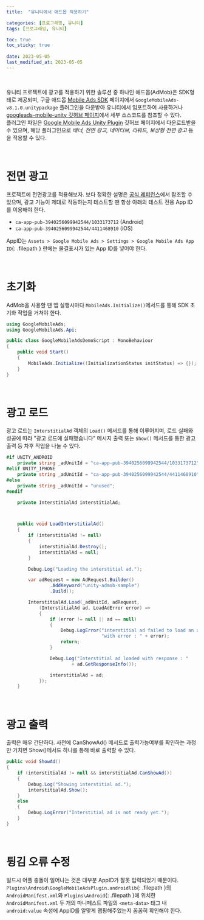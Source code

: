 ```yaml
---
title:  "유니티에서 애드몹 적용하기"

categories: [프로그래밍, 유니티]
tags: [프로그래밍, 유니티]

toc: true
toc_sticky: true
 
date: 2023-05-05
last_modified_at: 2023-05-05
---
```


<br>

유니티 프로젝트에 광고를 적용하기 위한 솔루션 중 하나인 애드몹(AdMob)은 SDK형태로 제공되며, 구글 애드몹 [Mobile Ads SDK](https://developers.google.com/admob/unity/quick-start?hl=ko) 페이지에서 `GoogleMobileAds-v8.1.0.unitypackage` 플러그인을 다운받아 유니티에서 임포트하여 사용하거나 [googleads-mobile-unity 깃허브 페이지](https://github.com/googleads/googleads-mobile-unity/tree/main/source)에서 세부 소스코드를 참조할 수 있다.  
플러그인 파일은 [Google Mobile Ads Unity Plugin](https://github.com/googleads/googleads-mobile-unity/releases/tag/v8.1.0) 깃허브 페이지에서 다운로드받을 수 있으며, 해당 플러그인으로 _배너, 전면 광고, 네이티브, 리워드, 보상형 전면 광고_ 등을 적용할 수 있다.

<br>

# 전면 광고

프로젝트에 전면광고를 적용해보자. 보다 정확한 설명은 [공식 레퍼런스](https://developers.google.com/admob/unity/interstitial?hl=ko)에서 참조할 수 있으며, 광고 기능이 제대로 작동하는지 테스트할 땐 항상 아래의 테스트 전용 App ID를 이용해야 한다.  

- `ca-app-pub-3940256099942544/1033173712` (Android)
- `ca-app-pub-3940256099942544/4411468910` (iOS)

AppID는 `Assets > Google Mobile Ads > Settings > Google Mobile Ads App ID`{: .filepath } 란에는 물결표시가 있는 App ID를 넣어야 한다.

<br>

# 초기화

AdMob을 사용할 땐 앱 실행시마다 `MobileAds.Initialize()`메서드를 통해 SDK 초기화 작업을 거쳐야 한다.

```cs
using GoogleMobileAds;
using GoogleMobileAds.Api;

public class GoogleMobileAdsDemoScript : MonoBehaviour
{
    public void Start()
    {
        MobileAds.Initialize((InitializationStatus initStatus) => {});
    }
}
```

<br>

# 광고 로드

광고 로드는 `InterstitialAd` 객체의 `Load()` 메서드를 통해 이루어지며, 로드 실패와 성공에 따라 "광고 로드에 실패했습니다" 메시지 출력 또는 `Show()` 메서드를 통한 광고 출력 등 차후 작업을 나눌 수 있다.

```cs
#if UNITY_ANDROID
    private string _adUnitId = "ca-app-pub-3940256099942544/1033173712";
#elif UNITY_IPHONE
    private string _adUnitId = "ca-app-pub-3940256099942544/4411468910";
#else
    private string _adUnitId = "unused";
#endif

    private InterstitialAd interstitialAd;



    public void LoadInterstitialAd()
    {
        if (interstitialAd != null)
        {
            interstitialAd.Destroy();
            interstitialAd = null;
        }

        Debug.Log("Loading the interstitial ad.");

        var adRequest = new AdRequest.Builder()
                .AddKeyword("unity-admob-sample")
                .Build();

        InterstitialAd.Load(_adUnitId, adRequest,
            (InterstitialAd ad, LoadAdError error) =>
            {
                if (error != null || ad == null)
                {
                    Debug.LogError("interstitial ad failed to load an ad " +
                                   "with error : " + error);
                    return;
                }

                Debug.Log("Interstitial ad loaded with response : "
                        + ad.GetResponseInfo());

                interstitialAd = ad;
            });
    }
```

<br>

# 광고 출력

출력은 매우 간단하다. 사전에 CanShowAd() 메서드로 출력가능여부를 확인하는 과정만 거치면 Show()메서드 하나를 통해 바로 출력할 수 있다.

```cs
public void ShowAd()
{
    if (interstitialAd != null && interstitialAd.CanShowAd())
    {
        Debug.Log("Showing interstitial ad.");
        interstitialAd.Show();
    }
    else
    {
        Debug.LogError("Interstitial ad is not ready yet.");
    }
}
```

<br>

# 튕김 오류 수정

빌드시 어플 충돌이 일어나는 것은 대부분 AppID가 잘못 입력되었기 때문이다. `Plugins\Android\GoogleMobileAdsPlugin.androidlib`{: .filepath }의 `AndroidManifest.xml`와 `Plugins\Android`{: .filepath }에 위치한 `AndroidManifest.xml` 두 개의 마니페스트 파일의 `<meta-data>` 태그 내 `android:value` 속성에 AppID를 알맞게 맵핑해주었는지 꼼꼼히 확인해야 한다.